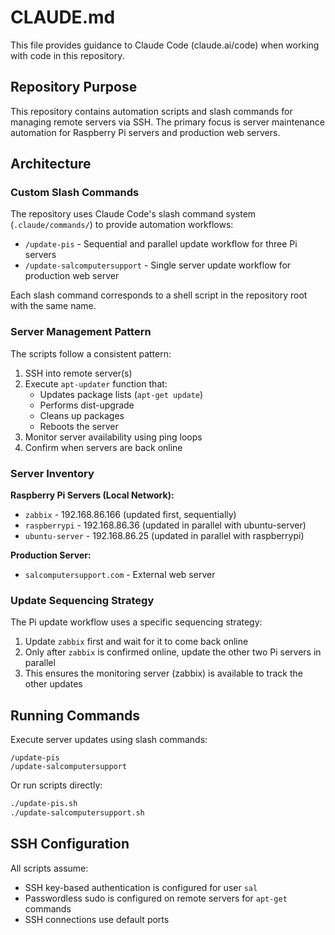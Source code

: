 # CLAUDE.md

This file provides guidance to Claude Code (claude.ai/code) when working with code in this repository.

## Repository Purpose

This repository contains automation scripts and slash commands for managing remote servers via SSH. The primary focus is server maintenance automation for Raspberry Pi servers and production web servers.

## Architecture

### Custom Slash Commands

The repository uses Claude Code's slash command system (`.claude/commands/`) to provide automation workflows:

- `/update-pis` - Sequential and parallel update workflow for three Pi servers
- `/update-salcomputersupport` - Single server update workflow for production web server

Each slash command corresponds to a shell script in the repository root with the same name.

### Server Management Pattern

The scripts follow a consistent pattern:
1. SSH into remote server(s)
2. Execute `apt-updater` function that:
   - Updates package lists (`apt-get update`)
   - Performs dist-upgrade
   - Cleans up packages
   - Reboots the server
3. Monitor server availability using ping loops
4. Confirm when servers are back online

### Server Inventory

**Raspberry Pi Servers (Local Network):**
- `zabbix` - 192.168.86.166 (updated first, sequentially)
- `raspberrypi` - 192.168.86.36 (updated in parallel with ubuntu-server)
- `ubuntu-server` - 192.168.86.25 (updated in parallel with raspberrypi)

**Production Server:**
- `salcomputersupport.com` - External web server

### Update Sequencing Strategy

The Pi update workflow uses a specific sequencing strategy:
1. Update `zabbix` first and wait for it to come back online
2. Only after `zabbix` is confirmed online, update the other two Pi servers in parallel
3. This ensures the monitoring server (zabbix) is available to track the other updates

## Running Commands

Execute server updates using slash commands:
```
/update-pis
/update-salcomputersupport
```

Or run scripts directly:
```bash
./update-pis.sh
./update-salcomputersupport.sh
```

## SSH Configuration

All scripts assume:
- SSH key-based authentication is configured for user `sal`
- Passwordless sudo is configured on remote servers for `apt-get` commands
- SSH connections use default ports
